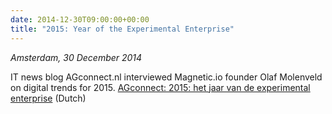 ```yaml
---
date: 2014-12-30T09:00:00+00:00
title: "2015: Year of the Experimental Enterprise"
---
```


*Amsterdam, 30 December 2014*

IT news blog AGconnect.nl interviewed Magnetic.io founder Olaf Molenveld on digital trends for 2015.
[AGconnect: 2015: het jaar van de experimental enterprise](https://www.agconnect.nl/artikel/2015-het-jaar-van-de-experimental-enterprise) (Dutch)

<!--more-->
